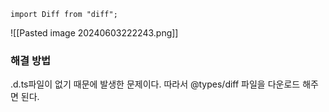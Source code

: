 ```tsx
import Diff from "diff";
```


![[Pasted image 20240603222243.png]]

### 해결 방법
.d.ts파일이 없기 때문에 발생한 문제이다. 따라서 @types/diff 파일을 다운로드 해주면 된다.
